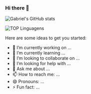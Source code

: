 ### Hi there 👋

![Gabriel's GitHub stats](https://github-readme-stats.vercel.app/api?username=GabrielMiguelME&theme=codeSTACKr)

![TOP Linguagens](https://github-readme-stats.vercel.app/api/top-langs/?username=GabrielMiguelME&layout=compact&theme=jolly) 
 



Here are some ideas to get you started:

- 🔭 I’m currently working on ...
- 🌱 I’m currently learning ...
- 👯 I’m looking to collaborate on ...
- 🤔 I’m looking for help with ...
- 💬 Ask me about ...
- 📫 How to reach me: ...
- 😄 Pronouns: ...
- ⚡ Fun fact: ...

